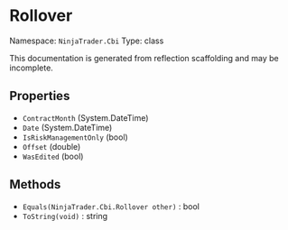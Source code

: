 # Rollover

Namespace: `NinjaTrader.Cbi`
Type: class

This documentation is generated from reflection scaffolding and may be incomplete.

## Properties
- `ContractMonth` (System.DateTime)
- `Date` (System.DateTime)
- `IsRiskManagementOnly` (bool)
- `Offset` (double)
- `WasEdited` (bool)

## Methods
- `Equals(NinjaTrader.Cbi.Rollover other)` : bool
- `ToString(void)` : string
